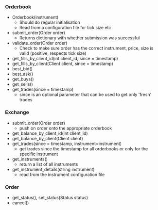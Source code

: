 ### Orderbook
- Orderbook(instrument)
    - Should do regular initialisation
    - Read from a configuration file for tick size etc
- submit\_order(Order order)
    - Returns dictionary with whether submission was successful
- validate_order(Order order)
    - Check to make sure order has the correct instrument,
        price, size is valid (positive, respects tick size)
- get\_fills\_by\_client\_id(int client\_id, since = timestamp)
- get\_fills\_by\_client(Client client, since = timestamp)
- best\_bid()
- best\_ask()
- get\_buys()
- get\_sells()
- get\_trades(since = timestamp)
    - since is an optional parameter that can be used to
        get only 'fresh' trades

### Exchange
- submit\_order(Order order)
    - push on order onto the appropriate orderbook
- get\_balance\_by\_client\_id(int client\_id)
- get\_balance\_by\_client(Client client)
- get\_trades(since = timestamp, instrument=instrument)
    - get trades since the timestamp for all orderbooks or
        only for the specific instrument
- get\_instruments()
    - return a list of all instruments
- get\_instrument\_details(string instrument)
    - read from the instrument configuration file

### Order
- get_status(), set_status(Status status)
- cancel()
